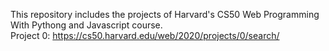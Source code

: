 This repository includes the projects of Harvard's CS50 Web Programming With Pythong and Javascript course.   
Project 0: https://cs50.harvard.edu/web/2020/projects/0/search/

